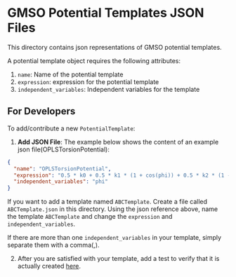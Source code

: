 # GMSO Potential Templates JSON Files

This directory contains json representations of GMSO potential 
templates. 

A potential template object requires the following attributes:

1. `name`: Name of the potential template
2. `expression`: expression for the potential template
3. `independent_variables`: Independent variables for the template 


## For Developers
To add/contribute a new `PotentialTemplate`:

1. **Add JSON File**: The example below shows the content of an example json file(OPLSTorsionPotential):
```json
{
  "name": "OPLSTorsionPotential",
  "expression": "0.5 * k0 + 0.5 * k1 * (1 + cos(phi)) + 0.5 * k2 * (1 - cos(2*phi)) + 0.5 * k3 * (1 + cos(3*phi)) + 0.5 * k4 * (1 - cos(4*phi))",
  "independent_variables": "phi"
}
```
If you want to add a template named `ABCTemplate`. Create a file called
`ABCTemplate.json` in this directory. Using the json reference above, 
name the template `ABCTemplate` and change the `expression` and `independent_variables`.

If there are more than one  `independent_variables` in your template, simply separate them with a comma(,).

2. After you are satisfied with your template, add a test to verify that it is actually created [here](../../tests/test_potential_templates.py).